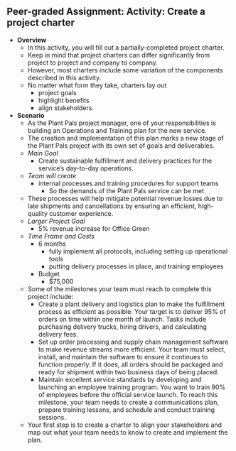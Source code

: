 ## Peer-graded Assignment: Activity: Create a project charter
- **Overview**
	- In this activity, you will fill out a partially-completed project charter. 
	- Keep in mind that project charters can differ significantly from project to project and company to company. 
	- However, most charters include some variation of the components described in this activity. 
	- No matter what form they take, charters lay out 
		- project goals
		- highlight benefits
		- align stakeholders.
- **Scenario**
	- As the Plant Pals project manager, one of your responsibilities is building an Operations and Training plan for the new service. 
	- The creation and implementation of this plan marks a new stage of the Plant Pals project with its own set of goals and deliverables. 
	- *Main Goal*
		- Create sustainable fulfillment and delivery practices for the service’s day-to-day operations. 
	- *Team will create* 
		- internal processes and training procedures for support teams
			- So the demands of the Plant Pals service can be met 
	- These processes will help mitigate potential revenue losses due to late shipments and cancellations by ensuring an efficient, high-quality customer experience. 
	- *Larger Project Goal*
		- 5% revenue increase for Office Green
	- *Time Frame and Costs*
		- 6 months
			- fully implement all protocols, including setting up operational tools
			- putting delivery processes in place, and training employees
		- Budget
			- $75,000
	- Some of the milestones your team must reach to complete this project include:
		- Create a plant delivery and logistics plan to make the fulfillment process as efficient as possible. Your target is to deliver 95% of orders on time within one month of launch. Tasks include purchasing delivery trucks, hiring drivers, and calculating delivery fees. 
		- Set up order processing and supply chain management software to make revenue streams more efficient. Your team must select, install, and maintain the software to ensure it continues to function properly. If it does, all orders should be packaged and ready for shipment within two business days of being placed. 
		- Maintain excellent service standards by developing and launching an employee training program. You want to train 90% of employees before the official service launch. To reach this milestone, your team needs to create a communications plan, prepare training lessons, and schedule and conduct training sessions.
	- Your first step is to create a charter to align your stakeholders and map out what your team needs to know to create and implement the plan.
    